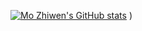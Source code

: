 [![Mo Zhiwen's GitHub stats](https://github-readme-stats.vercel.app/api?username=ZhiWenMo)](https://github.com/anuraghazra/github-readme-stats&show_icons=true&theme=dracula)
)
